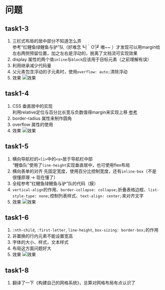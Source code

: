 # 问题

## task1-3

1. 三栏式布局的居中部分不知道怎么弄
   <br>
   参考“红鲤鱼绿鲤鱼与驴”队（好难念┗|｀O′|┛ 嗷~~ ）才发现可以用margin给左右两侧预留位置，加之左右是浮动的，脱离了文档流可实现效果
2. display 属性的两个值`inline`与`block`应该用于目标元素（之前理解有误）
3. 利用继承减少代码量
4. 父元素包含浮动的子元素时，使用`overflow: auto;`清除浮动
5. 效果
![效果](http://p1.bqimg.com/567571/09ef231cfce1113e.png)

## task1-4

1. CSS 垂直居中的实现
   <br>
   利用relative定位与百分比长宽与负数值得margin来实现上移
   [参考](http://www.cnblogs.com/yugege/p/5246652.html)
2. border-radius 属性来制作圆角
3. overflow 属性的使用
4. 效果
![效果](http://p1.bpimg.com/567571/cc4f9847d18c8a2d.png)

## task1-5

1. 横向导航栏的`<li>`中的`<a>`居于导航栏中部
   <br>
   “鲤鱼队”使用了`line-height`实现垂直居中，也可使用flex布局
2. 横向表单的对齐
   先固定宽度，使用百分比控制宽度，还有`inline-box`（不是很懂原理 -> 现在懂了）
3. 全程参考“红鲤鱼绿鲤鱼与驴”队的代码（膜）
4. `vertical-align`的作用、`border-collapse: collapse;`折叠表格边框、`list-style-type: none;`控制列表样式、`text-align: center;`来对齐文字
5. 效果
![效果](http://i1.piimg.com/567571/308439d1e6b39500.png)

## task1-6

1. `:nth-child`, `:first-letter`, `line-height`, `box-sizing: border-box;`的作用
2. 非置换的行内元素不能设置宽高
3. 字体的大小、样式，文本样式
4. 布局这方面问题好大
5. 效果
![效果](http://i1.piimg.com/567571/737b769c6c4aba25.png)

## task1-8

1. 翻译了一下《构建自己的网格系统》，总算对网格布局有点认识了